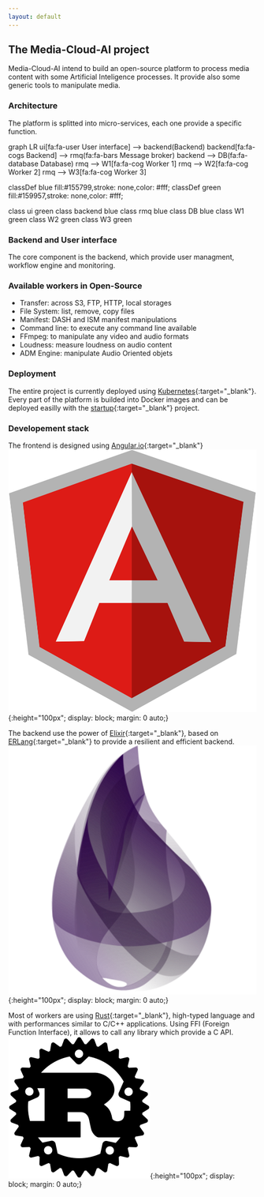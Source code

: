 ```yaml
---
layout: default
---
```


## The Media-Cloud-AI project

Media-Cloud-AI intend to build an open-source platform to process media content with some Artificial Inteligence processes.
It provide also some generic tools to manipulate media.

### Architecture

The platform is splitted into micro-services, each one provide a specific function.

<div class="mermaid">
graph LR
ui[fa:fa-user User interface] --> backend(Backend)
backend[fa:fa-cogs Backend] --> rmq(fa:fa-bars Message broker)
backend --> DB(fa:fa-database Database)
rmq --> W1[fa:fa-cog Worker 1]
rmq --> W2[fa:fa-cog Worker 2]
rmq --> W3[fa:fa-cog Worker 3]

classDef blue fill:#155799,stroke: none,color: #fff;
classDef green fill:#159957,stroke: none,color: #fff;

class ui green
class backend blue
class rmq blue
class DB blue
class W1 green
class W2 green
class W3 green
</div>

### Backend and User interface

The core component is the backend, which provide user managment, workflow engine and monitoring.

### Available workers in Open-Source

- Transfer: across S3, FTP, HTTP, local storages
- File System: list, remove, copy files
- Manifest: DASH and ISM manifest manipulations
- Command line: to execute any command line available
- FFmpeg: to manipulate any video and audio formats
- Loudness: measure loudness on audio content
- ADM Engine: manipulate Audio Oriented objets

### Deployment

The entire project is currently deployed using [Kubernetes](https://kubernetes.io){:target="_blank"}.  
Every part of the platform is builded into Docker images and can be deployed easilly with the [startup](https://github.com/media-cloud-ai/startup){:target="_blank"} project.  

### Developement stack

The frontend is designed using [Angular.io](https://angular.io){:target="_blank"}  
![Angular.io](/assets/images/angular-icon.svg){:height="100px"; display: block; margin: 0 auto;}

The backend use the power of [Elixir](https://elixir-lang.org/){:target="_blank"}, based on [ERLang](https://www.erlang.org/){:target="_blank"} to provide a resilient and efficient backend.
![Elixir](/assets/images/elixir.png){:height="100px"; display: block; margin: 0 auto;}

Most of workers are using [Rust](https://www.rust-lang.org/){:target="_blank"}, high-typed language and with performances similar to C/C++ applications.
Using FFI (Foreign Function Interface), it allows to call any library which provide a C API.
![Rust](/assets/images/rust.svg){:height="100px"; display: block; margin: 0 auto;}
